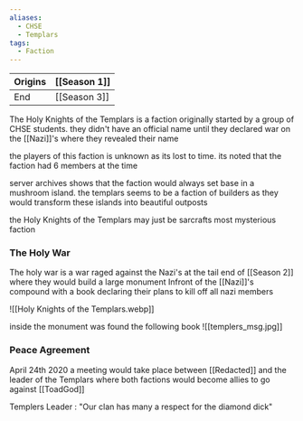 ```yaml
---
aliases:
  - CHSE
  - Templars
tags:
  - Faction
---
```


| Origins | [[Season 1]] |
| ------- | ------------ |
| End     | [[Season 3]] |

The Holy Knights of the Templars is a faction originally started by a group of CHSE students. they didn't have an official name until they declared war on the [[Nazi]]'s where they revealed their name

the players of this faction is unknown as its lost to time. its noted that the faction had 6 members at the time 

server archives shows that the faction would always set base in a mushroom island. the templars seems to be a faction of builders as they would transform these islands into beautiful outposts 

the Holy Knights of the Templars may just be sarcrafts most mysterious faction 
### The Holy War
The holy war is a war raged against the Nazi's at the tail end of [[Season 2]] where they would build a large monument Infront of the [[Nazi]]'s compound with a book declaring their plans to kill off all nazi members 

![[Holy Knights of the Templars.webp]]

inside the monument was found the following book
![[templers_msg.jpg]]

### Peace Agreement
April 24th 2020 a meeting would take place between [[Redacted]] and the leader of the Templars where both factions would become allies to go against [[ToadGod]]  

Templers Leader : "Our clan has many a respect for the diamond dick"


